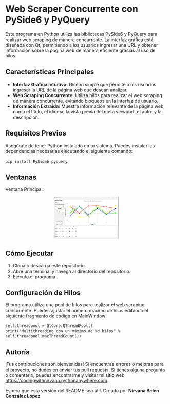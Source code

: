 # Web Scraper Concurrente con PySide6 y PyQuery

Este programa en Python utiliza las bibliotecas PySide6 y PyQuery para realizar web scraping de manera concurrente. La interfaz gráfica está diseñada con Qt, permitiendo a los usuarios ingresar una URL y obtener información sobre la página web de manera eficiente gracias al uso de hilos.

## Características Principales

- **Interfaz Gráfica Intuitiva:** Diseño simple que permite a los usuarios ingresar la URL de la página web que desean analizar.
- **Web Scraping Concurrente:** Utiliza hilos para realizar el web scraping de manera concurrente, evitando bloqueos en la interfaz de usuario.
- **Información Extraída:** Muestra información relevante de la página web, como el título, el idioma, la vista previa del meta viewport, el autor y la descripción.

## Requisitos Previos

Asegúrate de tener Python instalado en tu sistema. Puedes instalar las dependencias necesarias ejecutando el siguiente comando:

`
pip install PySide6 pyquery
`

## Ventanas

Ventana Principal:
<p align="center">
  <img src="https://github.com/Nivaniz/GeneradorReportes/blob/main/IMG/MAIN.png" alt="Main Window" style="width: 50%; max-width: 200px;">
</p>

## Cómo Ejecutar
1. Clona o descarga este repositorio.
2. Abre una terminal y navega al directorio del repositorio.
3. Ejecuta el programa

## Configuración de Hilos
El programa utiliza una pool de hilos para realizar el web scraping concurrente. Puedes ajustar el número máximo de hilos editando el siguiente fragmento de código en MainWindow:
```
self.threadpool = QtCore.QThreadPool()
print("Multithreading con un máximo de %d hilos" % self.threadpool.maxThreadCount())
```

## Autoría

¡Tus contribuciones son bienvenidas! Si encuentras errores o mejoras para el proyecto, no dudes en enviar tus pull requests. Si tienes alguna pregunta o comentario, puedes encontrarme y visitar mi sitio web https://codingwithnirvana.pythonanywhere.com.

Espero que esta versión del README sea útil.
Creado por **Nirvana Belen González López** 
